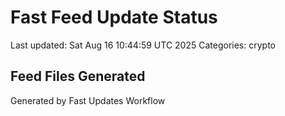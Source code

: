 # Fast Feed Update Status
Last updated: Sat Aug 16 10:44:59 UTC 2025
Categories: crypto

## Feed Files Generated

Generated by Fast Updates Workflow
